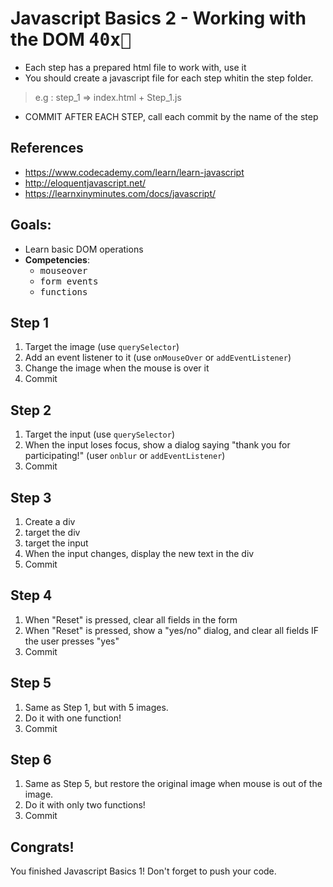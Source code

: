 # Javascript Basics 2 - Working with the DOM <kbd>40x🔑</kbd>
- Each step has a prepared html file to work with, use it
- You should create a javascript file for each step whitin the step folder.
> e.g : step_1 => index.html + Step_1.js
- COMMIT AFTER EACH STEP, call each commit by the name of the step

## References

- https://www.codecademy.com/learn/learn-javascript
- http://eloquentjavascript.net/
- https://learnxinyminutes.com/docs/javascript/

## Goals:

- Learn basic DOM operations
- **Competencies**:
  - <kbd>mouseover</kbd>
  - <kbd>form events</kbd>
  - <kbd>functions</kbd>

## Step 1

1. Target the image (use `querySelector`)
2. Add an event listener to it (use `onMouseOver` or `addEventListener`)
3. Change the image when the mouse is over it
4. Commit

## Step 2

1. Target the input (use `querySelector`)
2. When the input loses focus, show a dialog saying "thank you for participating!"  (user `onblur` or `addEventListener`)
3. Commit

## Step 3

1. Create a div
2. target the div
3. target the input
4. When the input changes, display the new text in the div
5. Commit

## Step 4

1. When "Reset" is pressed, clear all fields in the form
2. When "Reset" is pressed, show a "yes/no" dialog, and clear all fields IF the user presses "yes"
3. Commit

## Step 5

1. Same as Step 1, but with 5 images.
2. Do it with one function!
3. Commit

## Step 6

1. Same as Step 5, but restore the original image when mouse is out of the image.
2. Do it with only two functions!
3. Commit

## Congrats!

You finished Javascript Basics 1!
Don't forget to push your code.
